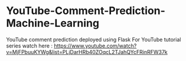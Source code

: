 # YouTube-Comment-Prediction-Machine-Learning
YouTube comment prediction deployed using Flask
For YouTube tutorial series watch here : https://www.youtube.com/watch?v=MjFPbuuKYWg&list=PLjDarHRb40ZOqcL2TJahQYcFRinRFW37k


